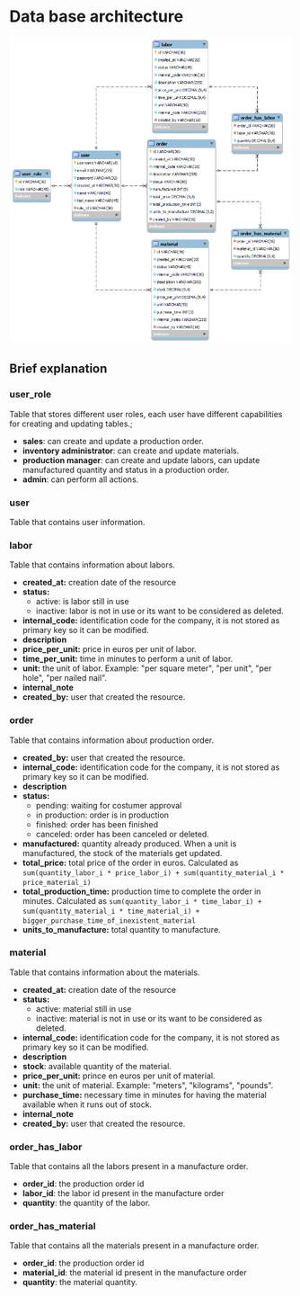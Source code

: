 # Data base architecture

  ![](../images/EER_diagram.png)


## Brief explanation

### user_role

Table that stores different user roles, each user have different capabilities for creating and updating tables.;

- **sales**: can create and update a production order.
- **inventory administrator**: can create and update materials.
- **production manager**: can create and update labors, can update manufactured quantity and status in a production order.
- **admin**: can perform all actions.

### user

Table that contains user information.

### labor

Table that contains information about labors.

- **created_at:** creation date of the resource
- **status:**
  - active: is labor still in use
  - inactive: labor is not in use or its want to be considered as deleted.
- **internal_code:** identification code for the company, it is not stored as primary key so it can be modified.
- **description**
- **price_per_unit:** price in euros per unit of labor.
- **time_per_unit:** time in minutes to perform a unit of labor.
- **unit:** the unit of labor. Example: "per square meter", "per unit", "per hole", "per nailed nail".
- **internal_note**
- **created_by:** user that created the resource.

### order

Table that contains information about production order.

- **created_by:** user that created the resource.
- **internal_code:** identification code for the company, it is not stored as primary key so it can be modified.
- **description**
- **status:**
  - pending: waiting for costumer approval
  - in production: order is in production
  - finished: order has been finished
  - canceled: order has been canceled or deleted.
- **manufactured:** quantity already produced. When a unit is manufactured, the stock of the materials get updated.
- **total_price:** total price of the order in euros. Calculated as `sum(quantity_labor_i * price_labor_i) + sum(quantity_material_i * price_material_i)`
- **total_production_time:** production time to complete the order in minutes. Calculated as `sum(quantity_labor_i * time_labor_i) + sum(quantity_material_i * time_material_i) + bigger_purchase_time_of_inexistent_material`
- **units_to_manufacture:** total quantity to manufacture.

### material

Table that contains information about the materials.

- **created_at:** creation date of the resource
- **status:**
  - active: material still in use
  - inactive: material is not in use or its want to be considered as deleted.
- **internal_code:** identification code for the company, it is not stored as primary key so it can be modified.
- **description**
- **stock**: available quantity of the material.
- **price_per_unit:** prince en euros per unit of material.
- **unit:** the unit of material. Example: "meters", "kilograms", "pounds".
- **purchase_time:** necessary time in minutes for having the material available when it runs out of stock.
- **internal_note**
- **created_by:** user that created the resource.

### order_has_labor

Table that contains all the labors present in a manufacture order.

- **order_id**: the production order id
- **labor_id**: the labor id present in the manufacture order
- **quantity**: the quantity of the labor.

### order_has_material

Table that contains all the materials present in a manufacture order.

- **order_id**: the production order id
- **material_id**: the material id present in the manufacture order
- **quantity**: the material quantity.

